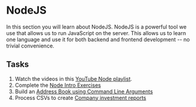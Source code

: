 # NodeJS

In this section you will learn about NodeJS. NodeJS is a powerful tool we use that allows us to run JavaScript on the server. This allows us to learn one language and use it for both backend and frontend development -- no trivial convenience.

## Tasks

1. Watch the videos in this [YouTube Node playlist][node-playlist].
2. Complete the [Node Intro Exercises](1_node_intro/)
3. Build an [Address Book using Command Line Arguments](2_address_book_cli/)
4. Process CSVs to create [Company investment reports](3_companies_csv/)

[node-playlist]: https://www.youtube.com/watch?v=w-7RQ46RgxU&list=PLG3Osgh6aITXxo8zA_c2qw0X2y7eNfh_r
